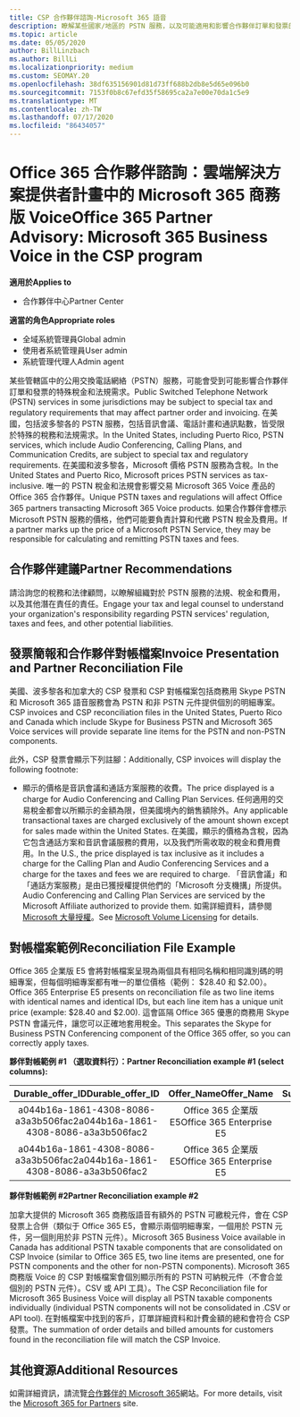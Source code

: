 ```yaml
---
title: CSP 合作夥伴諮詢-Microsoft 365 語音
description: 瞭解某些國家/地區的 PSTN 服務，以及可能適用和影響合作夥伴訂單和發票的特殊稅金或法規需求。
ms.topic: article
ms.date: 05/05/2020
author: BillLinzbach
ms.author: BillLi
ms.localizationpriority: medium
ms.custom: SEOMAY.20
ms.openlocfilehash: 38df635156901d81d73ff688b2db8e5d65e096b0
ms.sourcegitcommit: 7153f0b8c67efd35f58695ca2a7e00e70da1c5e9
ms.translationtype: MT
ms.contentlocale: zh-TW
ms.lasthandoff: 07/17/2020
ms.locfileid: "86434057"
---
```

# <a name="office-365-partner-advisory-microsoft-365-business-voice-in-the-csp-program"></a><span data-ttu-id="2ad76-103">Office 365 合作夥伴諮詢：雲端解決方案提供者計畫中的 Microsoft 365 商務版 Voice</span><span class="sxs-lookup"><span data-stu-id="2ad76-103">Office 365 Partner Advisory: Microsoft 365 Business Voice in the CSP program</span></span>

<span data-ttu-id="2ad76-104">**適用於**</span><span class="sxs-lookup"><span data-stu-id="2ad76-104">**Applies to**</span></span>

- <span data-ttu-id="2ad76-105">合作夥伴中心</span><span class="sxs-lookup"><span data-stu-id="2ad76-105">Partner Center</span></span>  

<span data-ttu-id="2ad76-106">**適當的角色**</span><span class="sxs-lookup"><span data-stu-id="2ad76-106">**Appropriate roles**</span></span>
-    <span data-ttu-id="2ad76-107">全域系統管理員</span><span class="sxs-lookup"><span data-stu-id="2ad76-107">Global admin</span></span>
-    <span data-ttu-id="2ad76-108">使用者系統管理員</span><span class="sxs-lookup"><span data-stu-id="2ad76-108">User admin</span></span>
-    <span data-ttu-id="2ad76-109">系統管理代理人</span><span class="sxs-lookup"><span data-stu-id="2ad76-109">Admin agent</span></span>

<span data-ttu-id="2ad76-110">某些管轄區中的公用交換電話網絡（PSTN）服務，可能會受到可能影響合作夥伴訂單和發票的特殊稅金和法規需求。</span><span class="sxs-lookup"><span data-stu-id="2ad76-110">Public Switched Telephone Network (PSTN) services in some jurisdictions may be subject to special tax and regulatory requirements that may affect partner order and invoicing.</span></span> <span data-ttu-id="2ad76-111">在美國，包括波多黎各的 PSTN 服務，包括音訊會議、電話計畫和通訊點數，皆受限於特殊的稅務和法規需求。</span><span class="sxs-lookup"><span data-stu-id="2ad76-111">In the United States, including Puerto Rico, PSTN services, which include Audio Conferencing, Calling Plans, and Communication Credits, are subject to special tax and regulatory requirements.</span></span> <span data-ttu-id="2ad76-112">在美國和波多黎各，Microsoft 價格 PSTN 服務為含稅。</span><span class="sxs-lookup"><span data-stu-id="2ad76-112">In the United States and Puerto Rico, Microsoft prices PSTN services as tax-inclusive.</span></span>  <span data-ttu-id="2ad76-113">唯一的 PSTN 稅金和法規會影響交易 Microsoft 365 Voice 產品的 Office 365 合作夥伴。</span><span class="sxs-lookup"><span data-stu-id="2ad76-113">Unique PSTN taxes and regulations will affect Office 365 partners transacting Microsoft 365 Voice products.</span></span>  <span data-ttu-id="2ad76-114">如果合作夥伴會標示 Microsoft PSTN 服務的價格，他們可能要負責計算和代繳 PSTN 稅金及費用。</span><span class="sxs-lookup"><span data-stu-id="2ad76-114">If a partner marks up the price of a Microsoft PSTN Service, they may be responsible for calculating and remitting PSTN taxes and fees.</span></span>

## <a name="partner-recommendations"></a><span data-ttu-id="2ad76-115">合作夥伴建議</span><span class="sxs-lookup"><span data-stu-id="2ad76-115">Partner Recommendations</span></span>

<span data-ttu-id="2ad76-116">請洽詢您的稅務和法律顧問，以瞭解組織對於 PSTN 服務的法規、稅金和費用，以及其他潛在責任的責任。</span><span class="sxs-lookup"><span data-stu-id="2ad76-116">Engage your tax and legal counsel to understand your organization's responsibility regarding PSTN services' regulation, taxes and fees, and other potential liabilities.</span></span>

## <a name="invoice-presentation-and-partner-reconciliation-file"></a><span data-ttu-id="2ad76-117">發票簡報和合作夥伴對帳檔案</span><span class="sxs-lookup"><span data-stu-id="2ad76-117">Invoice Presentation and Partner Reconciliation File</span></span>

<span data-ttu-id="2ad76-118">美國、波多黎各和加拿大的 CSP 發票和 CSP 對帳檔案包括商務用 Skype PSTN 和 Microsoft 365 語音服務會為 PSTN 和非 PSTN 元件提供個別的明細專案。</span><span class="sxs-lookup"><span data-stu-id="2ad76-118">CSP invoices and CSP reconciliation files in the United States, Puerto Rico and Canada which include Skype for Business PSTN and Microsoft 365 Voice services will provide separate line items for the PSTN and non-PSTN components.</span></span>

<span data-ttu-id="2ad76-119">此外，CSP 發票會顯示下列註腳：</span><span class="sxs-lookup"><span data-stu-id="2ad76-119">Additionally, CSP invoices will display the following footnote:</span></span>

* <span data-ttu-id="2ad76-120">顯示的價格是音訊會議和通話方案服務的收費。</span><span class="sxs-lookup"><span data-stu-id="2ad76-120">The price displayed is a charge for Audio Conferencing and Calling Plan Services.</span></span>  <span data-ttu-id="2ad76-121">任何適用的交易稅金都會以所顯示的金額為限，但美國境內的銷售額除外。</span><span class="sxs-lookup"><span data-stu-id="2ad76-121">Any applicable transactional taxes are charged exclusively of the amount shown except for sales made within the United States.</span></span>  <span data-ttu-id="2ad76-122">在美國，顯示的價格為含稅，因為它包含通話方案和音訊會議服務的費用，以及我們所需收取的稅金和費用費用。</span><span class="sxs-lookup"><span data-stu-id="2ad76-122">In the U.S., the price displayed is tax inclusive as it includes a charge for the Calling Plan and Audio Conferencing Services and a charge for the taxes and fees we are required to charge.</span></span>  <span data-ttu-id="2ad76-123">「音訊會議」和「通話方案服務」是由已獲授權提供他們的「Microsoft 分支機搆」所提供。</span><span class="sxs-lookup"><span data-stu-id="2ad76-123">Audio Conferencing and Calling Plan Services are serviced by the Microsoft Affiliate authorized to provide them.</span></span>  <span data-ttu-id="2ad76-124">如需詳細資料，請參閱 [Microsoft 大量授權](https://go.microsoft.com/fwlink/?LinkId=690247)。</span><span class="sxs-lookup"><span data-stu-id="2ad76-124">See [Microsoft Volume Licensing](https://go.microsoft.com/fwlink/?LinkId=690247) for details.</span></span>

## <a name="reconciliation-file-example"></a><span data-ttu-id="2ad76-125">對帳檔案範例</span><span class="sxs-lookup"><span data-stu-id="2ad76-125">Reconciliation File Example</span></span>

<span data-ttu-id="2ad76-126">Office 365 企業版 E5 會將對帳檔案呈現為兩個具有相同名稱和相同識別碼的明細專案，但每個明細專案都有唯一的單位價格（範例： $28.40 和 $2.00）。</span><span class="sxs-lookup"><span data-stu-id="2ad76-126">Office 365 Enterprise E5 presents on reconciliation file as two line items with identical names and identical IDs, but each line item has a unique unit price (example: $28.40 and $2.00).</span></span> <span data-ttu-id="2ad76-127">這會區隔 Office 365 優惠的商務用 Skype PSTN 會議元件，讓您可以正確地套用稅金。</span><span class="sxs-lookup"><span data-stu-id="2ad76-127">This separates the Skype for Business PSTN Conferencing component of the Office 365 offer, so you can correctly apply taxes.</span></span>

<span data-ttu-id="2ad76-128">**夥伴對帳範例 #1 （選取資料行）：**</span><span class="sxs-lookup"><span data-stu-id="2ad76-128">**Partner Reconciliation example #1 (select columns):**</span></span>

|<span data-ttu-id="2ad76-129">**Durable_offer_ID**</span><span class="sxs-lookup"><span data-stu-id="2ad76-129">**Durable_offer_ID**</span></span>|<span data-ttu-id="2ad76-130">**Offer_Name**</span><span class="sxs-lookup"><span data-stu-id="2ad76-130">**Offer_Name**</span></span>|<span data-ttu-id="2ad76-131">**Subscription_Start_Date**</span><span class="sxs-lookup"><span data-stu-id="2ad76-131">**Subscription_Start_Date**</span></span>|<span data-ttu-id="2ad76-132">**Subscription_End_Date**</span><span class="sxs-lookup"><span data-stu-id="2ad76-132">**Subscription_End_Date**</span></span>|<span data-ttu-id="2ad76-133">**Charge_Start_Date**</span><span class="sxs-lookup"><span data-stu-id="2ad76-133">**Charge_Start_Date**</span></span>|<span data-ttu-id="2ad76-134">**Charge_End_Date**</span><span class="sxs-lookup"><span data-stu-id="2ad76-134">**Charge_End_Date**</span></span>|<span data-ttu-id="2ad76-135">**Charge_Type**</span><span class="sxs-lookup"><span data-stu-id="2ad76-135">**Charge_Type**</span></span>|<span data-ttu-id="2ad76-136">**Unit_Price**</span><span class="sxs-lookup"><span data-stu-id="2ad76-136">**Unit_Price**</span></span>|
|:----:|:----:|:----:|:----:|:----:|:----:|:----:|:----:|
|<span data-ttu-id="2ad76-137">a044b16a-1861-4308-8086-a3a3b506fac2</span><span class="sxs-lookup"><span data-stu-id="2ad76-137">a044b16a-1861-4308-8086-a3a3b506fac2</span></span>   |<span data-ttu-id="2ad76-138">Office 365 企業版 E5</span><span class="sxs-lookup"><span data-stu-id="2ad76-138">Office 365 Enterprise E5</span></span>   |<span data-ttu-id="2ad76-139">8/10/2019 0:00</span><span class="sxs-lookup"><span data-stu-id="2ad76-139">8/10/2019 0:00</span></span>   |<span data-ttu-id="2ad76-140">8/11/2019 0:00</span><span class="sxs-lookup"><span data-stu-id="2ad76-140">8/11/2019 0:00</span></span>   |<span data-ttu-id="2ad76-141">8/11/2019 0:00</span><span class="sxs-lookup"><span data-stu-id="2ad76-141">8/11/2019 0:00</span></span>|<span data-ttu-id="2ad76-142">9/10/2019 0:00</span><span class="sxs-lookup"><span data-stu-id="2ad76-142">9/10/2019 0:00</span></span>   |<span data-ttu-id="2ad76-143">循環費用</span><span class="sxs-lookup"><span data-stu-id="2ad76-143">Cycle fee</span></span>   |<span data-ttu-id="2ad76-144">28.40</span><span class="sxs-lookup"><span data-stu-id="2ad76-144">28.40</span></span>   |
|<span data-ttu-id="2ad76-145">a044b16a-1861-4308-8086-a3a3b506fac2</span><span class="sxs-lookup"><span data-stu-id="2ad76-145">a044b16a-1861-4308-8086-a3a3b506fac2</span></span>   |<span data-ttu-id="2ad76-146">Office 365 企業版 E5</span><span class="sxs-lookup"><span data-stu-id="2ad76-146">Office 365 Enterprise E5</span></span>   |<span data-ttu-id="2ad76-147">8/10/2019 0:00</span><span class="sxs-lookup"><span data-stu-id="2ad76-147">8/10/2019 0:00</span></span>   |<span data-ttu-id="2ad76-148">8/11/2019 0:00</span><span class="sxs-lookup"><span data-stu-id="2ad76-148">8/11/2019 0:00</span></span>   |<span data-ttu-id="2ad76-149">8/11/2019 0:00</span><span class="sxs-lookup"><span data-stu-id="2ad76-149">8/11/2019 0:00</span></span>   |<span data-ttu-id="2ad76-150">9/10/2019 0:00</span><span class="sxs-lookup"><span data-stu-id="2ad76-150">9/10/2019 0:00</span></span>   |<span data-ttu-id="2ad76-151">循環費用</span><span class="sxs-lookup"><span data-stu-id="2ad76-151">Cycle fee</span></span>   |<span data-ttu-id="2ad76-152">2.00</span><span class="sxs-lookup"><span data-stu-id="2ad76-152">2.00</span></span>   |

<span data-ttu-id="2ad76-153">**夥伴對帳範例 #2**</span><span class="sxs-lookup"><span data-stu-id="2ad76-153">**Partner Reconciliation example #2**</span></span>

<span data-ttu-id="2ad76-154">加拿大提供的 Microsoft 365 商務版語音有額外的 PSTN 可繳稅元件，會在 CSP 發票上合併（類似于 Office 365 E5，會顯示兩個明細專案，一個用於 PSTN 元件，另一個則用於非 PSTN 元件）。</span><span class="sxs-lookup"><span data-stu-id="2ad76-154">Microsoft 365 Business Voice available in Canada has additional PSTN taxable components that are consolidated on CSP Invoice (similar to Office 365 E5, two line items are presented, one for PSTN components and the other for non-PSTN components).</span></span>  <span data-ttu-id="2ad76-155">Microsoft 365 商務版 Voice 的 CSP 對帳檔案會個別顯示所有的 PSTN 可納稅元件（不會合並個別的 PSTN 元件）。CSV 或 API 工具）。</span><span class="sxs-lookup"><span data-stu-id="2ad76-155">The CSP Reconciliation file for Microsoft 365 Business Voice will display all PSTN taxable components individually (individual PSTN components will not be consolidated in .CSV or API tool).</span></span>  <span data-ttu-id="2ad76-156">在對帳檔案中找到的客戶，訂單詳細資料和計費金額的總和會符合 CSP 發票。</span><span class="sxs-lookup"><span data-stu-id="2ad76-156">The summation of order details and billed amounts for customers found in the reconciliation file will match the CSP Invoice.</span></span>

## <a name="additional-resources"></a><span data-ttu-id="2ad76-157">其他資源</span><span class="sxs-lookup"><span data-stu-id="2ad76-157">Additional Resources</span></span>
<span data-ttu-id="2ad76-158">如需詳細資訊，請流覽[合作夥伴的 Microsoft 365](https://www.microsoft.com/microsoft-365/partners/)網站。</span><span class="sxs-lookup"><span data-stu-id="2ad76-158">For more details, visit the [Microsoft 365 for Partners](https://www.microsoft.com/microsoft-365/partners/) site.</span></span>

